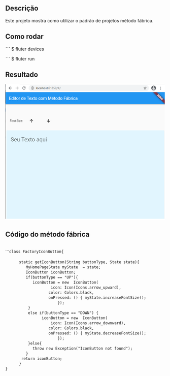 
## Descrição
Este projeto mostra como utilizar o padrão de projetos método fábrica. 



## Como rodar

ˋˋˋ \$ fluter devices

ˋˋˋ \$ fluter run

## Resultado

![Resultado](https://github.com/felipefo/flutter_samples/blob/main/doo/criacao/metodo_fabrica/visualizacao.png)


## Código do método fábrica 

~~~flutter

ˋˋˋclass FactoryIconButton{

      static getIconButton(String buttonType, State state){
         MyHomePageState myState  = state;
         IconButton iconButton;
         if(buttonType == "UP"){                   
            iconButton = new  IconButton(
                    icon: Icon(Icons.arrow_upward),
                   color: Colors.black,
                   onPressed: () { myState.increaseFontSize(); 
                       });                        
          }
          else if(buttonType == "DOWN") {
                iconButton = new  IconButton(
                    icon: Icon(Icons.arrow_downward),
                   color: Colors.black,
                   onPressed: () { myState.decreaseFontSize(); 
                       });
          }else{
            throw new Exception("IconButton not found");
         }
       return iconButton;
      }
}
